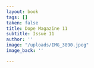 ```yaml
---
layout: book
tags: []
taken: false
title: Dope Magazine 11
subtitle: Issue 11
author: ''
image: "/uploads/IMG_3890.jpeg"
image_back: ''

---
```

